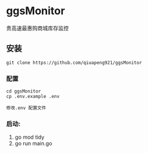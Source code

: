 # ggsMonitor

贵高速最惠购商城库存监控

## 安装

```
git clone https://github.com/qiuapeng921/ggsMonitor
```

### 配置
```
cd ggsMonitor
cp .env.example .env

修改.env 配置文件

```
### 启动:
1. go mod tidy
2. go run main.go
```